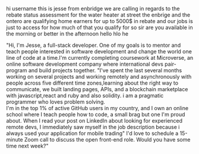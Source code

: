 hi username
this is jesse from enbridge
 we are calling in regards to the rebate status assessment for the water heater at street
 the enbrige and the ontero are qualifying home earners for up to 5000$ in rebate 
 and our jobs is just to access for how much of that you qualify for 
 so sir are you available in the morning or better in the afternoon
hello hlo
 he
 
 "Hi,  I'm Jesse, a full-stack developer.
One of my goals is to mentor and teach people interested in software development and change the world one line of code at a time.I'm currently completing coursework at Microverse,
an online software development company where international devs pair-program and build projects together.
"I've spent the last several months working on several projects and working
remotely and asynchronously with people across five different time zones,learning about the right way to communicate, we built
landing pages, APIs, and a  blockchain marketplace with javascript,react and ruby and also solidity.
i am a pragmatic programmer who loves problem solving.  
I'm in the top 1% of active GitHub users in my country,  and I own an online school where I teach people how to code, a small brag but one I'm proud about.
When I read your post on LinkedIn about  looking for experienced remote devs,
 I immediately saw myself in the job description because i always used your application for mobile trading"
I'd love to schedule a 15-minute Zoom call to discuss the open front-end role.
Would you have some time next week?"

